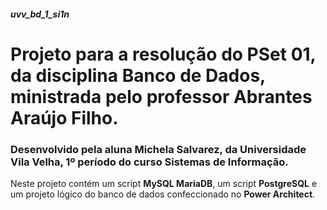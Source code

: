 ##### uvv_bd_1_si1n
# Projeto para a resolução do PSet 01, da disciplina Banco de Dados, ministrada pelo professor Abrantes Araújo Filho.
### Desenvolvido pela aluna Michela Salvarez, da Universidade Vila Velha, 1º período do curso Sistemas de Informação.

Neste projeto contém um script **MySQL MariaDB**, um script **PostgreSQL** e um projeto lógico do banco de dados confeccionado no **Power Architect**.
